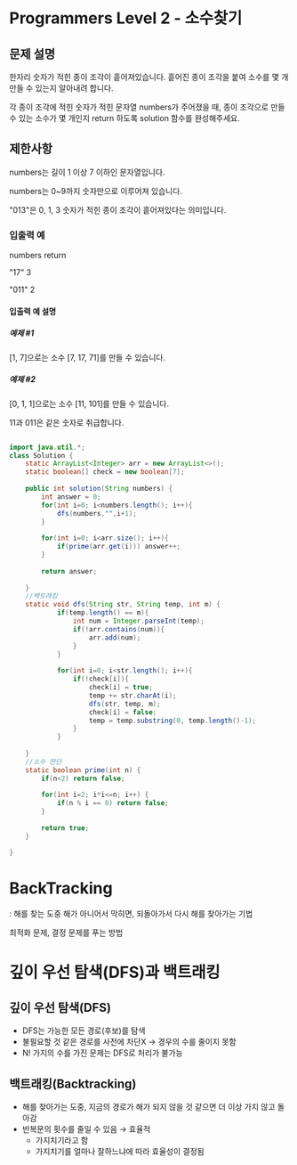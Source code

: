 # Programmers Level 2 - 소수찾기
## 문제 설명
한자리 숫자가 적힌 종이 조각이 흩어져있습니다. 흩어진 종이 조각을 붙여 소수를 몇 개 만들 수 있는지 알아내려 합니다.


각 종이 조각에 적힌 숫자가 적힌 문자열 numbers가 주어졌을 때, 종이 조각으로 만들 수 있는 소수가 몇 개인지 return 하도록 solution 함수를 완성해주세요.

## 제한사항
numbers는 길이 1 이상 7 이하인 문자열입니다.

numbers는 0~9까지 숫자만으로 이루어져 있습니다.

"013"은 0, 1, 3 숫자가 적힌 종이 조각이 흩어져있다는 의미입니다.

### 입출력 예
numbers	return

"17"	3

"011"	2

#### 입출력 예 설명
##### 예제 #1
[1, 7]으로는 소수 [7, 17, 71]를 만들 수 있습니다.

##### 예제 #2
[0, 1, 1]으로는 소수 [11, 101]를 만들 수 있습니다.

11과 011은 같은 숫자로 취급합니다.
```java

import java.util.*;
class Solution {
    static ArrayList<Integer> arr = new ArrayList<>();
    static boolean[] check = new boolean[7];
    
    public int solution(String numbers) {
        int answer = 0;
        for(int i=0; i<numbers.length(); i++){
            dfs(numbers,"",i+1);
        }
        
        for(int i=0; i<arr.size(); i++){
            if(prime(arr.get(i))) answer++;              
        }
        
        return answer;
  
    }
	//백트래킹
	static void dfs(String str, String temp, int m) {
            if(temp.length() == m){
                int num = Integer.parseInt(temp);
                if(!arr.contains(num)){
                    arr.add(num);
                }
            }
        
            for(int i=0; i<str.length(); i++){
                if(!check[i]){
                    check[i] = true;
                    temp += str.charAt(i);
                    dfs(str, temp, m);
                    check[i] = false;
                    temp = temp.substring(0, temp.length()-1);
                }
            }
		
	}
	//소수 판단
	static boolean prime(int n) {
		if(n<2) return false;
		
		for(int i=2; i*i<=n; i++) {
			if(n % i == 0) return false;
		}
		
		return true;
	}

}

```

# BackTracking

: 해를 찾는 도중 해가 아니어서 막히면, 되돌아가서 다시 해를 찾아가는 기법

최적화 문제, 결정 문제를 푸는 방법

# 깊이 우선 탐색(DFS)과 백트래킹

## 깊이 우선 탐색(DFS)

- DFS는 가능한 모든 경로(후보)를 탐색
- 불필요할 것 같은 경로를 사전에 차단X → 경우의 수를 줄이지 못함
- N! 가지의 수를 가진 문제는 DFS로 처리가 불가능

## 백트래킹(Backtracking)

- 해를 찾아가는 도중, 지금의 경로가 해가 되지 않을 것 같으면 더 이상 가지 않고 돌아감
- 반복문의 횟수를 줄일 수 있음 → 효율적
    - 가지치기라고 함
    - 가지치기를 얼마나 잘하느냐에 따라 효율성이 결정됨
